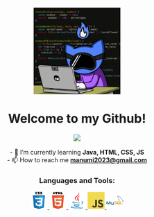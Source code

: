 <p align="center"><picture align="center"><img align="center" src = "https://github.com/ManumiMavindya/ManumiMavindya/blob/main/Code%20Hacking%20GIF%20by%20Pizza%20Ninjas%20(1).gif" width = 200px></picture></p>

<h1 align="center" >Welcome to my Github!</h1>
<p align="center">
  <a href="https://github.com/DenverCoder1/readme-typing-svg">
    <img src="https://readme-typing-svg.herokuapp.com?lines=Hi+I%27m+Manumi+Mavindya;Software+Engineering+Student;Always+Learning+New+Things&center=true&width=500&height=50">
  </a>
</p>
<p align="center">
  - 🌱 I’m currently learning <b>Java, HTML, CSS, JS</b> <br>
  - 📫 How to reach me <a href="mailto:manumi2023@gmail.com"><b>manumi2023@gmail.com</b></a>
</p>

<p align="left">
</p>

<h3 align="center">Languages and Tools:</h3>
<p align="center"> <a href="https://www.w3schools.com/css/" target="_blank" rel="noreferrer"> <img src="https://raw.githubusercontent.com/devicons/devicon/master/icons/css3/css3-original-wordmark.svg" alt="css3" width="40" height="40"/> </a> <a href="https://www.w3.org/html/" target="_blank" rel="noreferrer"> <img src="https://raw.githubusercontent.com/devicons/devicon/master/icons/html5/html5-original-wordmark.svg" alt="html5" width="40" height="40"/> </a> <a href="https://www.java.com" target="_blank" rel="noreferrer"> <img src="https://raw.githubusercontent.com/devicons/devicon/master/icons/java/java-original.svg" alt="java" width="40" height="40"/> </a> <a href="https://developer.mozilla.org/en-US/docs/Web/JavaScript" target="_blank" rel="noreferrer"> <img src="https://raw.githubusercontent.com/devicons/devicon/master/icons/javascript/javascript-original.svg" alt="javascript" width="40" height="40"/> </a> <a href="https://www.mysql.com/" target="_blank" rel="noreferrer"> <img src="https://raw.githubusercontent.com/devicons/devicon/master/icons/mysql/mysql-original-wordmark.svg" alt="mysql" width="40" height="40"/> </a> </p>
